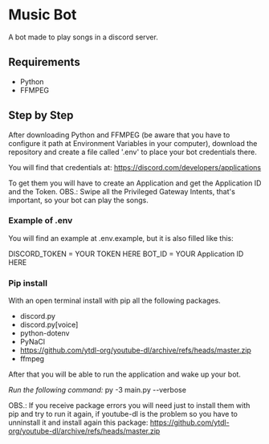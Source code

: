 # Music Bot

A bot made to play songs in a discord server.

## Requirements

- Python
- FFMPEG

## Step by Step

After downloading Python and FFMPEG (be aware that you have to configure it path at Environment Variables in your computer), download the repository and create a file called '.env' to place your bot credentials there.

You will find that credentials at:
https://discord.com/developers/applications

To get them you will have to create an Application and get the Application ID and the Token.
OBS.: Swipe all the Privileged Gateway Intents, that's important, so your bot can play the songs.

### Example of .env

You will find an example at .env.example, but it is also filled like this:

DISCORD_TOKEN = YOUR TOKEN HERE
BOT_ID = YOUR Application ID HERE

### Pip install

With an open terminal install with pip all the following packages.

- discord.py
- discord.py[voice]
- python-dotenv
- PyNaCl
- https://github.com/ytdl-org/youtube-dl/archive/refs/heads/master.zip
- ffmpeg

After that you will be able to run the application and wake up your bot.

_Run the following command:_ py -3 main.py --verbose

OBS.: If you receive package errors you will need just to install them with pip and try to run it again, if youtube-dl is the problem so you have to unninstall it and install again this package: https://github.com/ytdl-org/youtube-dl/archive/refs/heads/master.zip
